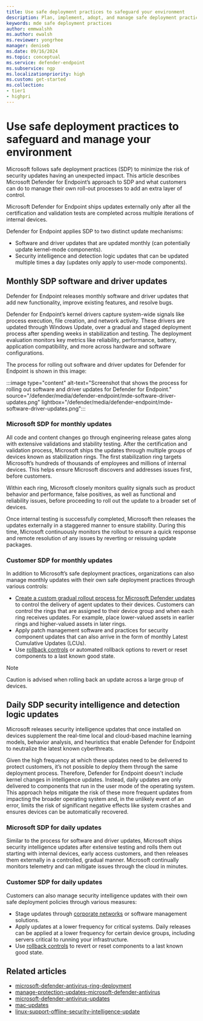 ```yaml
---
title: Use safe deployment practices to safeguard your environment
description: Plan, implement, adopt, and manage safe deployment practices to safeguard and manage your environment
keywords: mde safe deployment practices
author: emmwalshh
ms.author: ewalsh
ms.reviewer: yongrhee
manager: deniseb
ms.date: 09/16/2024
ms.topic: conceptual
ms.service: defender-endpoint
ms.subservice: ngp
ms.localizationpriority: high
ms.custom: get-started
ms.collection:
- tier1
- highpri
---
```


# Use safe deployment practices to safeguard and manage your environment

Microsoft follows safe deployment practices (SDP) to minimize the risk of security updates having an unexpected impact. This article describes Microsoft Defender for Endpoint’s approach to SDP and what customers can do to manage their own roll-out processes to add an extra layer of control.

Microsoft Defender for Endpoint ships updates externally only after all the certification and validation tests are completed across multiple iterations of internal devices. 

Defender for Endpoint applies SDP to two distinct update mechanisms:

- Software and driver updates that are updated monthly (can potentially update kernel-mode components).
- Security intelligence and detection logic updates that can be updated multiple times a day (updates only apply to user-mode components).

## Monthly SDP software and driver updates

Defender for Endpoint releases monthly software and driver updates that add new functionality, improve existing features, and resolve bugs. 

Defender for Endpoint’s kernel drivers capture system-wide signals like process execution, file creation, and network activity. These drivers are updated through Windows Update, over a gradual and staged deployment process after spending weeks in stabilization and testing. The deployment evaluation monitors key metrics like reliability, performance, battery, application compatibility, and more across hardware and software configurations. 

The process for rolling out software and driver updates for Defender for Endpoint is shown in this image:

:::image type="content" alt-text="Screenshot that shows the process for rolling out software and driver updates for Defender for Endpoint." source="/defender/media/defender-endpoint/mde-software-driver-updates.png" lightbox="/defender/media/defender-endpoint/mde-software-driver-updates.png":::

### Microsoft SDP for monthly updates

All code and content changes go through engineering release gates along with extensive validations and stability testing. After the certification and validation process, Microsoft ships the updates through multiple groups of devices known as stabilization rings. The first stabilization ring targets Microsoft’s hundreds of thousands of employees and millions of internal devices. This helps ensure Microsoft discovers and addresses issues first, before customers.
 
Within each ring, Microsoft closely monitors quality signals such as product behavior and performance, false positives, as well as functional and reliability issues, before proceeding to roll out the update to a broader set of devices.
 
Once internal testing is successfully completed, Microsoft then releases the updates externally in a staggered manner to ensure stability. During this time, Microsoft continuously monitors the rollout to ensure a quick response and remote resolution of any issues by reverting or reissuing update packages.

### Customer SDP for monthly updates 

In addition to Microsoft’s safe deployment practices, organizations can also manage monthly updates with their own safe deployment practices through various controls:

- [Create a custom gradual rollout process for Microsoft Defender updates](configure-updates.md) to control the delivery of agent updates to their devices. Customers can control the rings that are assigned to their device group and when each ring receives updates. For example, place lower-valued assets in earlier rings and higher-valued assets in later rings.
- Apply patch management software and practices for security component updates that can also arrive in the form of monthly Latest Cumulative Updates (LCUs).
- Use [rollback controls](microsoft-defender-antivirus-updates.md#how-to-roll-back-an-update) or automated rollback options to revert or reset components to a last known good state. 

> [!NOTE]
> Caution is advised when rolling back an update across a large group of devices.

## Daily SDP security intelligence and detection logic updates

Microsoft releases security intelligence updates that once installed on devices supplement the real-time local and cloud-based machine learning models, behavior analysis, and heuristics that enable Defender for Endpoint to neutralize the latest known cyberthreats.

Given the high frequency at which these updates need to be delivered to protect customers, it’s not possible to deploy them through the same deployment process. Therefore, Defender for Endpoint doesn't include kernel changes in intelligence updates. Instead, daily updates are only delivered to components that run in the user mode of the operating system. This approach helps mitigate the risk of these more frequent updates from impacting the broader operating system and, in the unlikely event of an error, limits the risk of significant negative effects like system crashes and ensures devices can be automatically recovered.

### Microsoft SDP for daily updates 

Similar to the process for software and driver updates, Microsoft ships security intelligence updates after extensive testing and rolls them out starting with internal devices, early access customers, and then releases them externally in a controlled, gradual manner. Microsoft continually monitors telemetry and can mitigate issues through the cloud in minutes.

### Customer SDP for daily updates

Customers can also manage security intelligence updates with their own safe deployment policies through various measures:

- Stage updates through [corporate networks](microsoft-defender-antivirus-ring-deployment-group-policy-network-share.md#setting-up-the-pilot-environment) or software management solutions.
- Apply updates at a lower frequency for critical systems. Daily releases can be applied at a lower frequency for certain device groups, including servers critical to running your infrastructure.
- Use [rollback controls](microsoft-defender-antivirus-updates.md#how-to-roll-back-an-update) to revert or reset components to a last known good state.

## Related articles

- [microsoft-defender-antivirus-ring-deployment](microsoft-defender-antivirus-ring-deployment.md)
- [manage-protection-updates-microsoft-defender-antivirus](manage-protection-updates-microsoft-defender-antivirus.md)
- [microsoft-defender-antivirus-updates](microsoft-defender-antivirus-updates.md)
- [mac-updates](mac-updates.md)
- [linux-support-offline-security-intelligence-update](linux-support-offline-security-intelligence-update.md)
